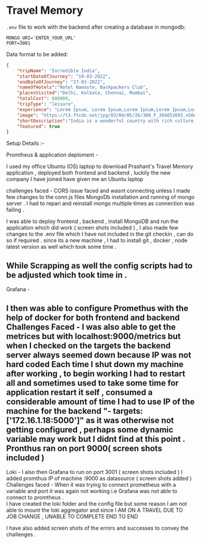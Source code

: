 # Travel Memory

`.env` file to work with the backend after creating a database in mongodb: 

```
MONGO_URI='ENTER_YOUR_URL'
PORT=3001
```

Data format to be added: 

```json
{
    "tripName": "Incredible India",
    "startDateOfJourney": "19-03-2022",
    "endDateOfJourney": "27-03-2022",
    "nameOfHotels":"Hotel Namaste, Backpackers Club",
    "placesVisited":"Delhi, Kolkata, Chennai, Mumbai",
    "totalCost": 800000,
    "tripType": "leisure",
    "experience": "Lorem Ipsum, Lorem Ipsum,Lorem Ipsum,Lorem Ipsum,Lorem Ipsum,Lorem Ipsum,Lorem Ipsum,Lorem Ipsum,Lorem Ipsum,Lorem Ipsum,Lorem Ipsum,Lorem Ipsum,Lorem Ipsum,Lorem Ipsum,Lorem Ipsum,Lorem Ipsum,Lorem Ipsum,Lorem Ipsum,Lorem Ipsum,Lorem Ipsum,Lorem Ipsum,Lorem Ipsum,Lorem Ipsum,Lorem Ipsum,Lorem Ipsum,Lorem Ipsum,Lorem Ipsum, ",
    "image": "https://t3.ftcdn.net/jpg/03/04/85/26/360_F_304852693_nSOn9KvUgafgvZ6wM0CNaULYUa7xXBkA.jpg",
    "shortDescription":"India is a wonderful country with rich culture and good people.",
    "featured": true
}
```

Setup Details :- 

Promtheus & application deploment - 

I used my office Ubuntu (OS) laptop to download Prashant's Travel Memory application , deployed both frontend and backend , luckily the new company I have 
joined have given me an Ubuntu laptop 

challenges faced -
CORS issue faced and wasnt connecting unless I made few changes to the conn.js files 
MongoDb installation and running of mongo server . I had to repari and reinstall mongo multiple times as connection was failing . 

I was able to deploy frontend , backend , install MongoDB and run the application which did work ( screen shots included ) , I also made few changes to the .env file which I have not included in the git checkin , can do so if required . 
since its a new machine , I had to install git , docker , node latest version as well which took some time . 

While Scrapping as well the config scripts had to be adjusted which took time in .
-----------------------------------------------------------------------------------------
Grafana - 

I then was able to configure Promethus with the help of docker for both frontend and backend 
Challenges Faced - 
I was also able to get the metrices but with localhost:9000/metrics but when I checked on the targets the backend server always seemed down because IP was not hard coded 
Each time I shut down my machine after working , to begin working I had to restart all and sometimes used to take some time for application restart it self , consumed a considerable amount of time 
I had to use IP of the machine for the backend "- targets: ['172.16.1.18:5000']" as it was otherwise not getting configured , perhaps some dynamic variable may work but I didnt find at this point . Pronthus ran on port 9000( screen shots included )
---------------------------------------------------------------------------------------------
Loki - 
I also then Grafana to run on port 3001 ( screen shots included )
I added promthus IP of machine :9000 as datasource ( screen shots added )
Challenges faced - 
When it was trying to connect prometheus with a variable and port it was again not working i.e Grafana was not able to connect to promtheus .  
I have created the loki folder and the config file but some reason I am not able to mount the loki aggregator and since I AM ON A TRAVEL DUE TO JOB CHANGE , UNABLE TO COMPLETE END TO END 

I have also added screen shots of the errors and successes to convey the challenges . 
